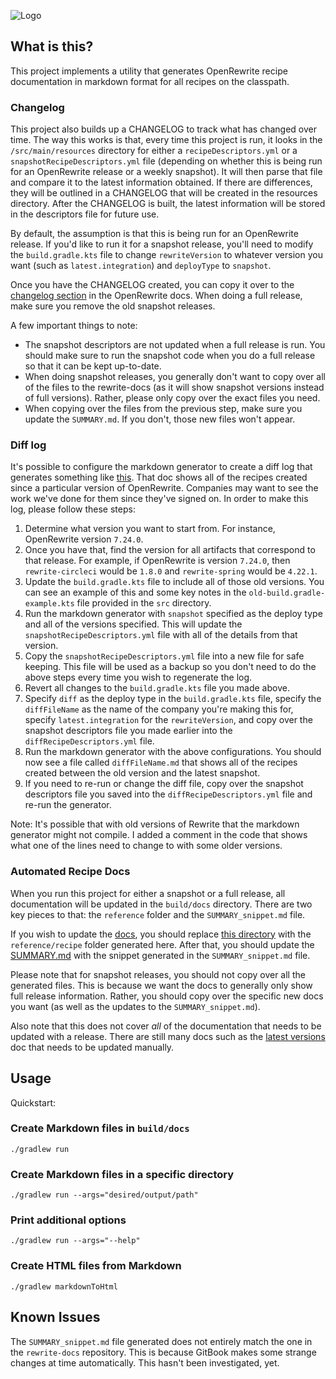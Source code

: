 ![Logo](https://github.com/openrewrite/rewrite/raw/main/doc/logo-oss.png)
## What is this?

This project implements a utility that generates OpenRewrite recipe documentation in markdown format for all recipes on the classpath.

### Changelog

This project also builds up a CHANGELOG to track what has changed over time. The way this works is that, every time
this project is run, it looks in the `/src/main/resources` directory for either a `recipeDescriptors.yml` or a
`snapshotRecipeDescriptors.yml` file (depending on whether this is being run for an OpenRewrite release or a weekly 
snapshot). It will then parse that file and compare it to the latest information obtained. If there are differences,
they will be outlined in a CHANGELOG that will be created in the resources directory. After the CHANGELOG is built,
the latest information will be stored in the descriptors file for future use.

By default, the assumption is that this is being run for an OpenRewrite release. If you'd like to run it for a snapshot
release, you'll need to modify the `build.gradle.kts` file to change `rewriteVersion` to whatever version you want
(such as `latest.integration`) and `deployType` to `snapshot`.

Once you have the CHANGELOG created, you can copy it over to the [changelog section](https://docs.openrewrite.org/changelog/)
in the OpenRewrite docs. When doing a full release, make sure you remove the old snapshot releases.

A few important things to note:

* The snapshot descriptors are not updated when a full release is run. You should make sure to run the snapshot code when you do a full release so that it can be kept up-to-date.
* When doing snapshot releases, you generally don't want to copy over all of the files to the rewrite-docs (as it will show snapshot versions instead of full versions). Rather, please only copy over the exact files you need.
* When copying over the files from the previous step, make sure you update the `SUMMARY.md`. If you don't, those new files won't appear.

### Diff log

It's possible to configure the markdown generator to create a diff log that generates something like [this](https://gist.github.com/mike-solomon/b72f6f857a7a8e40c996ec47c838ae95).
That doc shows all of the recipes created since a particular version of OpenRewrite. Companies may want to see the work
we've done for them since they've signed on. In order to make this log, please follow these steps:

1. Determine what version you want to start from. For instance, OpenRewrite version `7.24.0`.
2. Once you have that, find the version for all artifacts that correspond to that release. For example, if OpenRewrite is version `7.24.0`, then `rewrite-circleci` would be `1.8.0` and `rewrite-spring` would be `4.22.1`.
3. Update the `build.gradle.kts` file to include all of those old versions. You can see an example of this and some key notes in the `old-build.gradle-example.kts` file provided in the `src` directory.
4. Run the markdown generator with `snapshot` specified as the deploy type and all of the versions specified. This will update the `snapshotRecipeDescriptors.yml` file with all of the details from that version.
5. Copy the `snapshotRecipeDescriptors.yml` file into a new file for safe keeping. This file will be used as a backup so you don't need to do the above steps every time you wish to regenerate the log.
6. Revert all changes to the `build.gradle.kts` file you made above.
7. Specify `diff` as the deploy type in the `build.gradle.kts` file, specify the `diffFileName` as the name of the company you're making this for, specify `latest.integration` for the `rewriteVersion`, and copy over the snapshot descriptors file you made earlier into the `diffRecipeDescriptors.yml` file.
8. Run the markdown generator with the above configurations. You should now see a file called `diffFileName.md` that shows all of the recipes created between the old version and the latest snapshot.
9. If you need to re-run or change the diff file, copy over the snapshot descriptors file you saved into the `diffRecipeDescriptors.yml` file and re-run the generator.

Note: It's possible that with old versions of Rewrite that the markdown generator might not compile. I added a comment in the code that shows what one of the lines need to change to with some older versions.

### Automated Recipe Docs

When you run this project for either a snapshot or a full release, all documentation will be updated in the 
`build/docs` directory. There are two key pieces to that: the `reference` folder and the `SUMMARY_snippet.md` file. 

If you wish to update the [docs](https://docs.openrewrite.org/reference/recipes), you should replace [this directory](https://github.com/openrewrite/rewrite-docs/tree/master/reference/recipes)
with the `reference/recipe` folder generated here. After that, you should update the [SUMMARY.md](https://github.com/openrewrite/rewrite-docs/blob/master/SUMMARY.md?plain=1#L53-L1066)
with the snippet generated in the `SUMMARY_snippet.md` file.

Please note that for snapshot releases, you should not copy over all the generated files. This is because we want
the docs to generally only show full release information. Rather, you should copy over the specific new docs you want
(as well as the updates to the `SUMMARY_snippet.md`).

Also note that this does not cover _all_ of the documentation that needs to be updated with a release. There are still
many docs such as the [latest versions](https://docs.openrewrite.org/reference/latest-versions-of-every-openrewrite-module) doc
that needs to be updated manually.

## Usage

Quickstart:

### Create Markdown files in `build/docs`
```shell
./gradlew run
```

### Create Markdown files in a specific directory
```shell
./gradlew run --args="desired/output/path"
```

### Print additional options
```shell
./gradlew run --args="--help"
```

### Create HTML files from Markdown
```shell
./gradlew markdownToHtml
```

## Known Issues

The `SUMMARY_snippet.md` file generated does not entirely match the one in the `rewrite-docs` repository. This is 
because GitBook makes some strange changes at time automatically. This hasn't been investigated, yet.